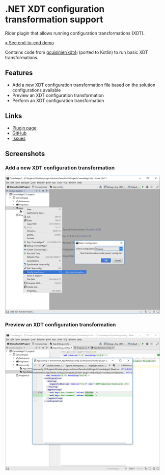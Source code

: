 # .NET XDT configuration transformation support

Rider plugin that allows running configuration transformations (XDT).

[&raquo; See end-to-end demo](https://raw.githubusercontent.com/maartenba/rider-plugin-xdt/master/docs/plugin-demo.gif)

Contains code from [gcuisinier/xdt4j](https://github.com/gcuisinier/xdt4j) (ported to Kotlin) to run basic XDT transformations.

## Features

* Add a new XDT configuration transformation file based on the solution configurations available
* Preview an XDT configuration transformation
* Perform an XDT configuration transformation

## Links

* [Plugin page](https://plugins.jetbrains.com/plugin/10005--net-xdt-configuration-transformation-support)
* [GitHub](https://github.com/maartenba/rider-plugin-xdt)
* [Issues](https://github.com/maartenba/rider-plugin-xdt/issues)

## Screenshots

### Add a new XDT configuration transformation

![Add a new XDT configuration transformation](https://raw.githubusercontent.com/maartenba/rider-plugin-xdt/master/docs/add-transformation.png)

### Preview an XDT configuration transformation

![Preview an XDT configuration transformation](https://raw.githubusercontent.com/maartenba/rider-plugin-xdt/master/docs/preview-transformation.png)
